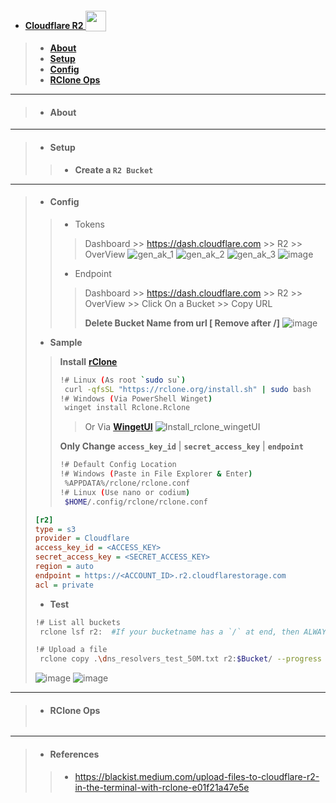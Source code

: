 - #### [Cloudflare R2 <sub><img src="https://github.com/Azathothas/BugGPT-Tools/assets/58171889/ceaee7c3-473e-48e6-81e7-e4dccf6a1c51"  width="33" height="33"> </sub>](https://developers.cloudflare.com/r2/)
> - [**About**](https://github.com/Azathothas/BugGPT-Tools/tree/main/free-tiers/Storage%20(Buckets%20%26%20Databases)/R2%20(Cloudflare)%20#about)
> - [**Setup**](https://github.com/Azathothas/BugGPT-Tools/tree/main/free-tiers/Storage%20(Buckets%20%26%20Databases)/R2%20(Cloudflare)%20#setup)
> - [**Config**](https://github.com/Azathothas/BugGPT-Tools/tree/main/free-tiers/Storage%20(Buckets%20%26%20Databases)/R2%20(Cloudflare)%20#config)
> - [**RClone Ops**](https://github.com/Azathothas/BugGPT-Tools/tree/main/free-tiers/Storage%20(Buckets%20%26%20Databases)/R2%20(Cloudflare)%20#rclone-ops)
---
> - #### **About**

---
> - #### **Setup**
> > - **Create a `R2 Bucket`**
> >   
--- 
> - #### Config
> > - Tokens
> > > Dashboard >> https://dash.cloudflare.com >> R2 >> OverView
> > > ![gen_ak_1](https://github.com/Azathothas/BugGPT-Tools/assets/58171889/50aa95bf-e40d-4791-86ee-e9005b0fcb4a)
> > > ![gen_ak_2](https://github.com/Azathothas/BugGPT-Tools/assets/58171889/389df129-f6d1-40c2-91e0-5e056be2e2b9)
> > > ![gen_ak_3](https://github.com/Azathothas/BugGPT-Tools/assets/58171889/1ac98b31-5e8a-4b90-9eb9-6fd5e6fe19fc)
> > > ![image](https://github.com/Azathothas/BugGPT-Tools/assets/58171889/5a7902f6-1b3e-4156-b635-c3d48e745f99)
> > 
> > - Endpoint
> > > Dashboard >> https://dash.cloudflare.com >> R2 >> OverView >> Click On a Bucket >> Copy URL
> > > 
> > > **Delete Bucket Name from url [ Remove after /]**
> > > ![image](https://github.com/Azathothas/BugGPT-Tools/assets/58171889/a58a7146-4a06-486b-9aac-d1f0a92056e6)
> > >
> - **Sample**
> > **Install** [**rClone**](https://rclone.org/install/)
> > ```bash
> > !# Linux (As root `sudo su`)
> >  curl -qfsSL "https://rclone.org/install.sh" | sudo bash
> > !# Windows (Via PowerShell Winget)
> >  winget install Rclone.Rclone
> > ```
> > > Or Via [**WingetUI**](https://github.com/marticliment/WingetUI)
> > > ![Install_rclone_wingetUI](https://github.com/Azathothas/BugGPT-Tools/assets/58171889/44475288-3b25-4182-9041-8526e935c1b4)
> > >
> > **Only Change** **`access_key_id`** | **`secret_access_key`** | **`endpoint`**
> > ```bash
> > !# Default Config Location 
> > !# Windows (Paste in File Explorer & Enter)
> >  %APPDATA%/rclone/rclone.conf 
> > !# Linux (Use nano or codium)
> >  $HOME/.config/rclone/rclone.conf
> > ```
> ```ini
> [r2]
> type = s3
> provider = Cloudflare
> access_key_id = <ACCESS_KEY> 
> secret_access_key = <SECRET_ACCESS_KEY>
> region = auto
> endpoint = https://<ACCOUNT_ID>.r2.cloudflarestorage.com
> acl = private
> ```
> - **Test**
> ```bash
> !# List all buckets
>  rclone lsf r2:  #If your bucketname has a `/` at end, then ALWAYS INCLUDE `/`
> 
> !# Upload a file
>  rclone copy .\dns_resolvers_test_50M.txt r2:$Bucket/ --progress
> ```
> ![image](https://github.com/Azathothas/BugGPT-Tools/assets/58171889/364ca4b1-0eb7-46a1-814c-331d6a49ce5b)
> ![image](https://github.com/Azathothas/BugGPT-Tools/assets/58171889/94200fd3-9bd1-4b35-a3de-386d8bd66064)

---
> - #### RClone Ops
> > ```bash
> > ```

---
> - #### References
> > - https://blackist.medium.com/upload-files-to-cloudflare-r2-in-the-terminal-with-rclone-e01f21a47e5e
